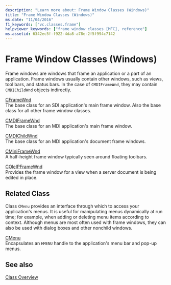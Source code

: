 ```yaml
---
description: "Learn more about: Frame Window Classes (Windows)"
title: "Frame Window Classes (Windows)"
ms.date: "11/04/2016"
f1_keywords: ["vc.classes.frame"]
helpviewer_keywords: ["frame window classes [MFC], reference"]
ms.assetid: 6342ec5f-f922-4da8-a78e-2f5f994c7142
---
```

# Frame Window Classes (Windows)

Frame windows are windows that frame an application or a part of an application. Frame windows usually contain other windows, such as views, tool bars, and status bars. In the case of `CMDIFrameWnd`, they may contain `CMDIChildWnd` objects indirectly.

[CFrameWnd](reference/cframewnd-class.md)<br/>
The base class for an SDI application's main frame window. Also the base class for all other frame window classes.

[CMDIFrameWnd](reference/cmdiframewnd-class.md)<br/>
The base class for an MDI application's main frame window.

[CMDIChildWnd](reference/cmdichildwnd-class.md)<br/>
The base class for an MDI application's document frame windows.

[CMiniFrameWnd](reference/cminiframewnd-class.md)<br/>
A half-height frame window typically seen around floating toolbars.

[COleIPFrameWnd](reference/coleipframewnd-class.md)<br/>
Provides the frame window for a view when a server document is being edited in place.

## Related Class

Class `CMenu` provides an interface through which to access your application's menus. It is useful for manipulating menus dynamically at run time; for example, when adding or deleting menu items according to context. Although menus are most often used with frame windows, they can also be used with dialog boxes and other nonchild windows.

[CMenu](reference/cmenu-class.md)<br/>
Encapsulates an `HMENU` handle to the application's menu bar and pop-up menus.

## See also

[Class Overview](class-library-overview.md)
